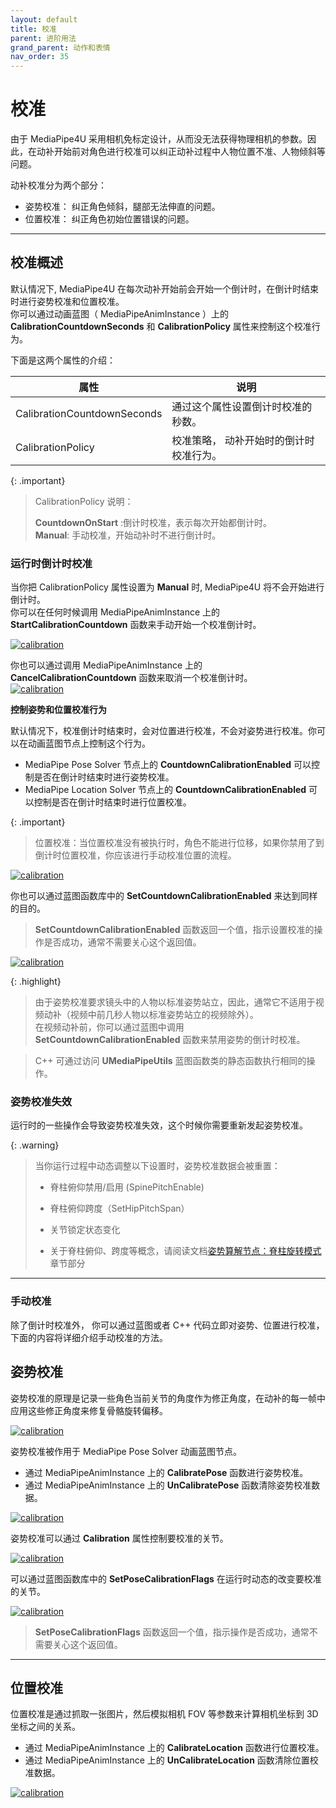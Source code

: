 ```yaml
---
layout: default
title: 校准
parent: 进阶用法
grand_parent: 动作和表情
nav_order: 35
---
```


# 校准

由于 MediaPipe4U 采用相机免标定设计，从而没无法获得物理相机的参数。因此，在动补开始前对角色进行校准可以纠正动补过程中人物位置不准、人物倾斜等问题。

动补校准分为两个部分：
- 姿势校准： 纠正角色倾斜，腿部无法伸直的问题。
- 位置校准： 纠正角色初始位置错误的问题。
     
---   
## 校准概述

默认情况下, MediaPipe4U 在每次动补开始前会开始一个倒计时，在倒计时结束时进行姿势校准和位置校准。   
你可以通过动画蓝图（ MediaPipeAnimInstance ）上的 **CalibrationCountdownSeconds** 和 **CalibrationPolicy** 属性来控制这个校准行为。   

下面是这两个属性的介绍：

| 属性 | 说明 |
|-----|------|
|CalibrationCountdownSeconds|通过这个属性设置倒计时校准的秒数。|
|CalibrationPolicy|校准策略， 动补开始时的倒计时校准行为。|

{: .important}
> CalibrationPolicy 说明：   
>
> **CountdownOnStart** :倒计时校准，表示每次开始都倒计时。   
> **Manual**: 手动校准，开始动补时不进行倒计时。
>

### 运行时倒计时校准

当你把 CalibrationPolicy 属性设置为 **Manual** 时, MediaPipe4U 将不会开始进行倒计时。   
你可以在任何时候调用 MediaPipeAnimInstance 上的 **StartCalibrationCountdown** 函数来手动开始一个校准倒计时。     
 
[![calibration](./images/calibration_start_countdown.jpg "calibration")](./images/calibration_start_countdown.jpg)   
   
   
你也可以通过调用 MediaPipeAnimInstance 上的 **CancelCalibrationCountdown** 函数来取消一个校准倒计时。   
[![calibration](./images/calibration_cancel_countdown.jpg "calibration")](./images/calibration_cancel_countdown.jpg)   

 **控制姿势和位置校准行为**

默认情况下，校准倒计时结束时，会对位置进行校准，不会对姿势进行校准。你可以在动画蓝图节点上控制这个行为。   

- MediaPipe Pose Solver 节点上的 **CountdownCalibrationEnabled** 可以控制是否在倒计时结束时进行姿势校准。   
- MediaPipe Location Solver 节点上的 **CountdownCalibrationEnabled** 可以控制是否在倒计时结束时进行位置校准。

{: .important}
> 位置校准：当位置校准没有被执行时，角色不能进行位移，如果你禁用了到倒计时位置校准，你应该进行手动校准位置的流程。 

[![calibration](./images/calibration_anim_nodes.jpg "calibration")](./images/calibration_anim_nodes.jpg)   

你也可以通过蓝图函数库中的 **SetCountdownCalibrationEnabled** 来达到同样的目的。

> **SetCountdownCalibrationEnabled** 函数返回一个值，指示设置校准的操作是否成功，通常不需要关心这个返回值。

[![calibration](./images/calibration_set_enabled.jpg "calibration")](./images/calibration_set_enabled.jpg)   

{: .highlight}
> 由于姿势校准要求镜头中的人物以标准姿势站立，因此，通常它不适用于视频动补（视频中前几秒人物以标准姿势站立的视频除外）。    
> 在视频动补前，你可以通过蓝图中调用 **SetCountdownCalibrationEnabled** 函数来禁用姿势的倒计时校准。

> C++ 可通过访问 **UMediaPipeUtils** 蓝图函数类的静态函数执行相同的操作。


### 姿势校准失效
运行时的一些操作会导致姿势校准失效，这个时候你需要重新发起姿势校准。

{: .warning}
> 当你运行过程中动态调整以下设置时，姿势校准数据会被重置：   
>    
> - 脊柱俯仰禁用/启用 (SpinePitchEnable)   
> - 脊柱俯仰跨度（SetHipPitchSpan）   
> - 关节锁定状态变化
>    
> - 关于脊柱俯仰、跨度等概念，请阅读文档[姿势算解节点：脊柱旋转模式](../features/pose_solver.md)章节部分
  
---     

### 手动校准
除了倒计时校准外， 你可以通过蓝图或者 C++ 代码立即对姿势、位置进行校准，下面的内容将详细介绍手动校准的方法。
 
## 姿势校准

姿势校准的原理是记录一些角色当前关节的角度作为修正角度，在动补的每一帧中应用这些修正角度来修复骨骼旋转偏移。   

 [![calibration](./images/calibration_effect.jpg "calibration")](./images/calibration_effect.jpg)

姿势校准被作用于 MediaPipe Pose Solver 动画蓝图节点。

- 通过 MediaPipeAnimInstance 上的 **CalibratePose** 函数进行姿势校准。      
- 通过 MediaPipeAnimInstance 上的 **UnCalibratePose** 函数清除姿势校准数据。   



[![calibration](./images/calibration_calibrate_pose.jpg "calibration")](./images/calibration_calibrate_pose.jpg)


姿势校准可以通过 **Calibration** 属性控制要校准的关节。

[![calibration](./images/calibration_pose_calibration_prop.jpg "calibration")](./images/calibration_pose_calibration_prop.jpg)


可以通过蓝图函数库中的 **SetPoseCalibrationFlags** 在运行时动态的改变要校准的关节。

[![calibration](./images/calibration_set_pose_flags.jpg "calibration")](./images/calibration_set_pose_flags.jpg)

> **SetPoseCalibrationFlags** 函数返回一个值，指示操作是否成功，通常不需要关心这个返回值。

---

## 位置校准

位置校准是通过抓取一张图片，然后模拟相机 FOV 等参数来计算相机坐标到 3D 坐标之间的关系。

- 通过 MediaPipeAnimInstance 上的 **CalibrateLocation** 函数进行位置校准。      
- 通过 MediaPipeAnimInstance 上的 **UnCalibrateLocation** 函数清除位置校准数据。   

 [![calibration](./images/calibration_calibrate_location.jpg "calibration")](./images/calibration_calibrate_location.jpg)